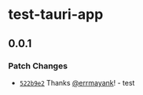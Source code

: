 # test-tauri-app

## 0.0.1

### Patch Changes

- [`522b9e2`](https://github.com/errmayank/test-tauri-app/commit/522b9e2f27e7a58ef93fab64bf5f5a0c9d95070e) Thanks [@errmayank](https://github.com/errmayank)! - test
